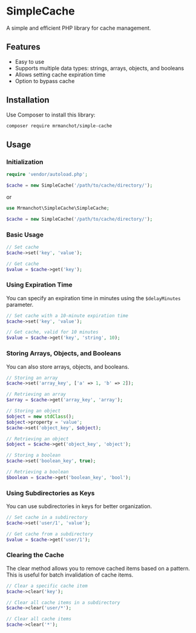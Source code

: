 # SimpleCache

A simple and efficient PHP library for cache management.

## Features

- Easy to use
- Supports multiple data types: strings, arrays, objects, and booleans
- Allows setting cache expiration time
- Option to bypass cache

## Installation

Use Composer to install this library:

```bash
composer require mrmanchot/simple-cache
```

## Usage

### Initialization

```php
require 'vendor/autoload.php';

$cache = new SimpleCache('/path/to/cache/directory/');
```

or

```php
use Mrmanchot\SimpleCache\SimpleCache;

$cache = new SimpleCache('/path/to/cache/directory/');
```

### Basic Usage

```php
// Set cache
$cache->set('key', 'value');

// Get cache
$value = $cache->get('key');
```

### Using Expiration Time

You can specify an expiration time in minutes using the `$delayMinutes` parameter.

```php
// Set cache with a 10-minute expiration time
$cache->set('key', 'value');

// Get cache, valid for 10 minutes
$value = $cache->get('key', 'string', 10);
```

### Storing Arrays, Objects, and Booleans

You can also store arrays, objects, and booleans.

```php
// Storing an array
$cache->set('array_key', ['a' => 1, 'b' => 2]);

// Retrieving an array
$array = $cache->get('array_key', 'array');

// Storing an object
$object = new stdClass();
$object->property = 'value';
$cache->set('object_key', $object);

// Retrieving an object
$object = $cache->get('object_key', 'object');

// Storing a boolean
$cache->set('boolean_key', true);

// Retrieving a boolean
$boolean = $cache->get('boolean_key', 'bool');
```

### Using Subdirectories as Keys

You can use subdirectories in keys for better organization.

```php
// Set cache in a subdirectory
$cache->set('user/1', 'value');

// Get cache from a subdirectory
$value = $cache->get('user/1');
```

### Clearing the Cache

The clear method allows you to remove cached items based on a pattern. This is useful for batch invalidation of cache items.

```php
// Clear a specific cache item
$cache->clear('key');

// Clear all cache items in a subdirectory
$cache->clear('user/*');

// Clear all cache items
$cache->clear('*');
```

